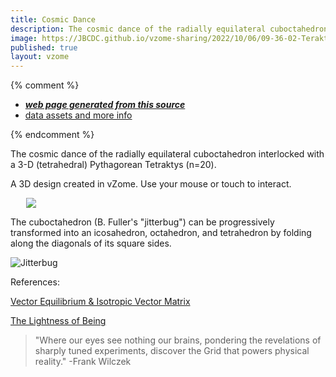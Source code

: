 ```yaml
---
title: Cosmic Dance
description: The cosmic dance of the radially equilateral cuboctahedron interlocked with a 3-D (tetrahedral) Pythagorean Tetraktys (n=20).    A 3D design created in vZome.  Use your mouse or touch to interact.
image: https://JBCDC.github.io/vzome-sharing/2022/10/06/09-36-02-TeraktysCuboctahedron/TeraktysCuboctahedron.png
published: true
layout: vzome
---
```


{% comment %}
 - [***web page generated from this source***](<https://JBCDC.github.io/vzome-sharing/2022/10/06/TeraktysCuboctahedron-09-36-02.html>)
 - [data assets and more info](<https://github.com/JBCDC/vzome-sharing/tree/main/2022/10/06/09-36-02-TeraktysCuboctahedron/>)
 
{% endcomment %}

The cosmic dance of the radially equilateral cuboctahedron interlocked with a 3-D (tetrahedral) Pythagorean Tetraktys (n=20).  

A 3D design created in vZome.  Use your mouse or touch to interact.

<vzome-viewer style="width: 87%; height: 60vh; margin: 5%"
       src="https://JBCDC.github.io/vzome-sharing/2022/10/06/09-36-02-TeraktysCuboctahedron/TeraktysCuboctahedron.vZome" >
  <img src="https://JBCDC.github.io/vzome-sharing/2022/10/06/09-36-02-TeraktysCuboctahedron/TeraktysCuboctahedron.png" />
</vzome-viewer>  

The cuboctahedron (B. Fuller's "jitterbug") can be progressively transformed into an icosahedron, octahedron, and tetrahedron by folding along the diagonals of its square sides. 

![Jitterbug](http://s3.amazonaws.com/cosmometry/resources/images/000/000/098/original/jit_inout-10speed.gif)

References:

[Vector Equilibrium & Isotropic Vector Matrix](https://cosmometry.net/vector-equilibrium-&-isotropic-vector-matrix)  

[The Lightness of Being](http://www.lightnessofbeingbook.com/inside_what.html)  

>"Where our eyes see nothing our brains, pondering the revelations of sharply tuned experiments, discover the Grid that powers physical reality." -Frank Wilczek
